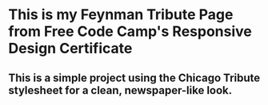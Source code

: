 # This is my Feynman Tribute Page from Free Code Camp's Responsive Design Certificate 

## This is a simple project using the Chicago Tribute stylesheet for a clean, newspaper-like look.
